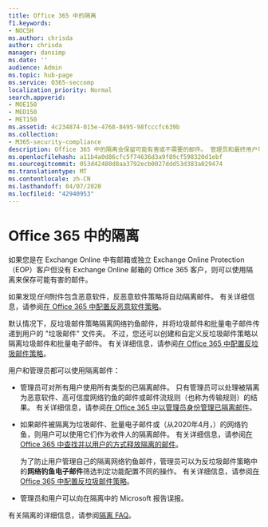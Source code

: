 ```yaml
---
title: Office 365 中的隔离
f1.keywords:
- NOCSH
ms.author: chrisda
author: chrisda
manager: dansimp
ms.date: ''
audience: Admin
ms.topic: hub-page
ms.service: O365-seccomp
localization_priority: Normal
search.appverid:
- MOE150
- MED150
- MET150
ms.assetid: 4c234874-015e-4768-8495-98fcccfc639b
ms.collection:
- M365-security-compliance
description: Office 365 中的隔离会保留可能有害或不需要的邮件。 管理员和最终用户可以访问隔离。
ms.openlocfilehash: a11b4a0d86cfc5f74636d3a9f89cf598320d1ebf
ms.sourcegitcommit: 053d42480d8aa3792ecb0027ddd53d383a029474
ms.translationtype: MT
ms.contentlocale: zh-CN
ms.lasthandoff: 04/07/2020
ms.locfileid: "42940953"
---
```

# <a name="quarantine-in-office-365"></a>Office 365 中的隔离

如果您是在 Exchange Online 中有邮箱或独立 Exchange Online Protection （EOP）客户但没有 Exchange Online 邮箱的 Office 365 客户，则可以使用隔离来保存可能有害的邮件。

如果发现*任何*附件包含恶意软件，反恶意软件策略将自动隔离邮件。 有关详细信息，请参阅[在 Office 365 中配置反恶意软件策略](configure-anti-malware-policies.md)。

默认情况下，反垃圾邮件策略隔离网络钓鱼邮件，并将垃圾邮件和批量电子邮件传递到用户的 "垃圾邮件" 文件夹。 不过，您还可以创建和自定义反垃圾邮件策略以隔离垃圾邮件和批量电子邮件。 有关详细信息，请参阅[在 Office 365 中配置反垃圾邮件策略](configure-your-spam-filter-policies.md)。

用户和管理员都可以使用隔离邮件：

- 管理员可对所有用户使用所有类型的已隔离邮件。 只有管理员可以处理被隔离为恶意软件、高可信度网络钓鱼的邮件或邮件流规则（也称为传输规则）的结果。 有关详细信息，请参阅[在 Office 365 中以管理员身份管理已隔离邮件](manage-quarantined-messages-and-files.md)。

- 如果邮件被隔离为垃圾邮件、批量电子邮件或（从2020年4月，）的网络钓鱼，则用户可以使用它们作为收件人的隔离邮件。 有关详细信息，请参阅[在 Office 365 中查找并以用户的方式释放隔离的邮件](find-and-release-quarantined-messages-as-a-user.md)。

  为了防止用户管理自己的隔离网络钓鱼邮件，管理员可以为反垃圾邮件策略中的**网络钓鱼电子邮件**筛选判定功能配置不同的操作。 有关详细信息，请参阅[在 Office 365 中配置反垃圾邮件策略](configure-your-spam-filter-policies.md)。

- 管理员和用户可以向在隔离中的 Microsoft 报告误报。

有关隔离的详细信息，请参阅[隔离 FAQ](quarantine-faq.md)。
